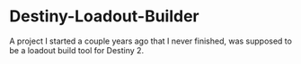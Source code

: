 # Destiny-Loadout-Builder
A project I started a couple years ago that I never finished, was supposed to be a loadout build tool for Destiny 2.
